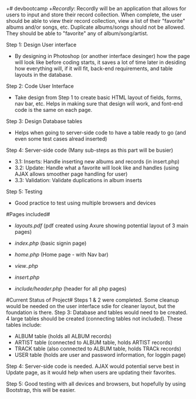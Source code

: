 +# devbootcamp
+_Recordly_: Recordly will be an application that allows for users to input and store their record collection. When complete, the user should be able to view their record collection, view a list of their "favorite" albums and/or songs, etc. Duplicate albums/songs should not be allowed. They should be able to "favorite" any of album/song/artist.

Step 1: Design User interface 
+   By designing in Photoshop (or another interface desinger) how the page will look like before coding starts, it saves a lot of time later in desiding how everything will, if it will fit, back-end requirements, and table layouts in the database.

Step 2: Code User Interface
+   Take design from Step 1 to create basic HTML layout of fields, forms, nav bar, etc. Helps in making sure that design will work, and font-end code is the same on each page.

Step 3: Design Database tables
+   Helps when going to server-side code to have a table ready to go (and even some test cases alread inserted)

Step 4: Server-side code
   (Many sub-steps as this part will be busier)
+   3.1: Inserts: Handle inserting new albums and records (in insert.php)
+   3.2: Update: Handle what a favorite will look like and handles (using AJAX allows smoother page handling for user)
+   3.3: Validation: Validate duplications in album inserts
     
Step 5: Testing
+   Good practice to test using multiple browsers and devices


#Pages included#
+ _layouts.pdf_ (pdf created using Axure showing potential layout of 3 main pages)

+   _index.php_ (basic signin page)
+   _home.php_  (Home page - with Nav bar)
+   _view..php_
+   _insert.php_ 
+   _include/header.php_   (header for all php pages)

#Current Status of Project#
Steps 1 & 2 were completed. Some cleanup would be needed on the user interface sdie for cleaner layout, but the foundation is there.
Step 3: Database and tables would need to be created. 4 large tables should be created (connecting tables not included). These tables include:
+	ALBUM table (holds all ALBUM records)
+	ARTIST table (connected to ALBUM table, holds ARTIST records)
+	TRACK table (also connected to ALBUM table, holds TRACk records)
+	USER table (holds are user and password information, for loggin page)

Step 4: Server-side code is needed. AJAX would potential serve best in Update page, as it would help when users are updating their favorites.

Step 5: Good testing with all devices and browsers, but hopefully by using Bootstrap, this will be easier.
